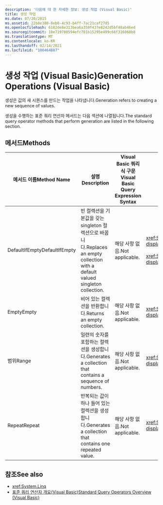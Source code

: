 ```yaml
---
description: '다음에 대 한 자세한 정보: 생성 작업 (Visual Basic)'
title: 생성 작업
ms.date: 07/20/2015
ms.assetid: 22b8e380-8eb0-4c93-b4ff-7ac21caf27d5
ms.openlocfilehash: 6182de8e313bea6a359f437e8242d5bf48ab46ed
ms.sourcegitcommit: 10e719780594efc781b15295e499c66f316068b8
ms.translationtype: MT
ms.contentlocale: ko-KR
ms.lasthandoff: 02/14/2021
ms.locfileid: "100464887"
---
```

# <a name="generation-operations-visual-basic"></a><span data-ttu-id="ca6c8-103">생성 작업 (Visual Basic)</span><span class="sxs-lookup"><span data-stu-id="ca6c8-103">Generation Operations (Visual Basic)</span></span>

<span data-ttu-id="ca6c8-104">생성은 값의 새 시퀀스를 만드는 작업을 나타냅니다.</span><span class="sxs-lookup"><span data-stu-id="ca6c8-104">Generation refers to creating a new sequence of values.</span></span>  
  
 <span data-ttu-id="ca6c8-105">생성을 수행하는 표준 쿼리 연산자 메서드는 다음 섹션에 나열됩니다.</span><span class="sxs-lookup"><span data-stu-id="ca6c8-105">The standard query operator methods that perform generation are listed in the following section.</span></span>  
  
## <a name="methods"></a><span data-ttu-id="ca6c8-106">메서드</span><span class="sxs-lookup"><span data-stu-id="ca6c8-106">Methods</span></span>  
  
|<span data-ttu-id="ca6c8-107">메서드 이름</span><span class="sxs-lookup"><span data-stu-id="ca6c8-107">Method Name</span></span>|<span data-ttu-id="ca6c8-108">설명</span><span class="sxs-lookup"><span data-stu-id="ca6c8-108">Description</span></span>|<span data-ttu-id="ca6c8-109">Visual Basic 쿼리 식 구문</span><span class="sxs-lookup"><span data-stu-id="ca6c8-109">Visual Basic Query Expression Syntax</span></span>|<span data-ttu-id="ca6c8-110">추가 정보</span><span class="sxs-lookup"><span data-stu-id="ca6c8-110">More Information</span></span>|  
|-----------------|-----------------|------------------------------------------|----------------------|  
|<span data-ttu-id="ca6c8-111">DefaultIfEmpty</span><span class="sxs-lookup"><span data-stu-id="ca6c8-111">DefaultIfEmpty</span></span>|<span data-ttu-id="ca6c8-112">빈 컬렉션을 기본값을 갖는 singleton 컬렉션으로 바꿉니다.</span><span class="sxs-lookup"><span data-stu-id="ca6c8-112">Replaces an empty collection with a default valued singleton collection.</span></span>|<span data-ttu-id="ca6c8-113">해당 사항 없음.</span><span class="sxs-lookup"><span data-stu-id="ca6c8-113">Not applicable.</span></span>|<xref:System.Linq.Enumerable.DefaultIfEmpty%2A?displayProperty=nameWithType><br /><br /> <xref:System.Linq.Queryable.DefaultIfEmpty%2A?displayProperty=nameWithType>|  
|<span data-ttu-id="ca6c8-114">Empty</span><span class="sxs-lookup"><span data-stu-id="ca6c8-114">Empty</span></span>|<span data-ttu-id="ca6c8-115">비어 있는 컬렉션을 반환합니다.</span><span class="sxs-lookup"><span data-stu-id="ca6c8-115">Returns an empty collection.</span></span>|<span data-ttu-id="ca6c8-116">해당 사항 없음.</span><span class="sxs-lookup"><span data-stu-id="ca6c8-116">Not applicable.</span></span>|<xref:System.Linq.Enumerable.Empty%2A?displayProperty=nameWithType>|  
|<span data-ttu-id="ca6c8-117">범위</span><span class="sxs-lookup"><span data-stu-id="ca6c8-117">Range</span></span>|<span data-ttu-id="ca6c8-118">일련의 숫자를 포함하는 컬렉션을 생성합니다.</span><span class="sxs-lookup"><span data-stu-id="ca6c8-118">Generates a collection that contains a sequence of numbers.</span></span>|<span data-ttu-id="ca6c8-119">해당 사항 없음.</span><span class="sxs-lookup"><span data-stu-id="ca6c8-119">Not applicable.</span></span>|<xref:System.Linq.Enumerable.Range%2A?displayProperty=nameWithType>|  
|<span data-ttu-id="ca6c8-120">Repeat</span><span class="sxs-lookup"><span data-stu-id="ca6c8-120">Repeat</span></span>|<span data-ttu-id="ca6c8-121">반복되는 값이 하나 들어 있는 컬렉션을 생성합니다.</span><span class="sxs-lookup"><span data-stu-id="ca6c8-121">Generates a collection that contains one repeated value.</span></span>|<span data-ttu-id="ca6c8-122">해당 사항 없음.</span><span class="sxs-lookup"><span data-stu-id="ca6c8-122">Not applicable.</span></span>|<xref:System.Linq.Enumerable.Repeat%2A?displayProperty=nameWithType>|  
  
## <a name="see-also"></a><span data-ttu-id="ca6c8-123">참조</span><span class="sxs-lookup"><span data-stu-id="ca6c8-123">See also</span></span>

- <xref:System.Linq>
- [<span data-ttu-id="ca6c8-124">표준 쿼리 연산자 개요(Visual Basic)</span><span class="sxs-lookup"><span data-stu-id="ca6c8-124">Standard Query Operators Overview (Visual Basic)</span></span>](standard-query-operators-overview.md)
